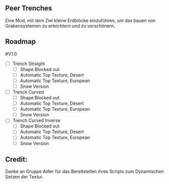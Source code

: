 ## Peer Trenches
Eine Mod, mit dem Ziel kleine Erdblöcke einzuführen, um das bauen von Grabensystemen zu erleichtern und zu verschönern.

## Roadmap

#V1.0

- [ ] Trench Straight
    - [ ] Shape Blocked out
    - [ ] Automatic Top Texture, Desert
    - [ ] Automatic Top Texture, European
    - [ ] Snow Version
- [ ] Trench Curved
    - [ ] Shape Blocked out
    - [ ] Automatic Top Texture, Desert
    - [ ] Automatic Top Texture, European
    - [ ] Snow Version
- [ ] Trench Curved Inverse 
    - [ ] Shape Blocked out
    - [ ] Automatic Top Texture, Desert
    - [ ] Automatic Top Texture, European
    - [ ] Snow Version

## Credit:
Danke an Gruppe Adler für das Bereitstellen ihres Scripts zum Dynamischen Setzen der Textur.

